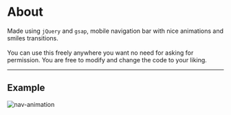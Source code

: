 # About
Made using `jQuery` and `gsap`, mobile navigation bar with nice animations and smiles transitions.
</br></br>
You can use this freely anywhere you want no need for asking for permission. You are free to modify and change the code to your liking.

---

## Example
![nav-animation](https://user-images.githubusercontent.com/9008571/115992982-bac22b80-a5d0-11eb-991b-85c63707371e.gif)

